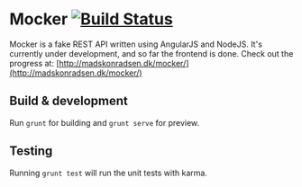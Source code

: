 # Mocker [![Build Status](https://travis-ci.org/madskonradsen/mocker.svg?branch=master)](https://travis-ci.org/madskonradsen/mocker)

Mocker is a fake REST API written using AngularJS and NodeJS.
It's currently under development, and so far the frontend is done. Check out the progress at:
[http://madskonradsen.dk/mocker/](http://madskonradsen.dk/mocker/)

## Build & development

Run `grunt` for building and `grunt serve` for preview.

## Testing

Running `grunt test` will run the unit tests with karma.
